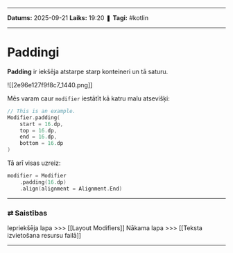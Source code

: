 ___

**Datums:** 2025-09-21
**Laiks:** 19:20
❚ **Tagi:** #kotlin 

---
# Paddingi

**Padding** ir iekšēja atstarpe starp konteineri un tā saturu.

![[2e96e127f9f8c7_1440.png]]

Mēs varam caur `modifier` iestātīt kā katru malu atsevišķi:

```kotlin
// This is an example.
Modifier.padding(
    start = 16.dp,
    top = 16.dp,
    end = 16.dp,
    bottom = 16.dp
)
```

Tā arī visas uzreiz:

```kotlin
modifier = Modifier
    .padding(16.dp)
    .align(alignment = Alignment.End)
```

---
### ⇄ Saistības

Iepriekšēja lapa >>> [[Layout Modifiers]]
Nākama lapa >>> [[Teksta izvietošana resursu failā]]

---